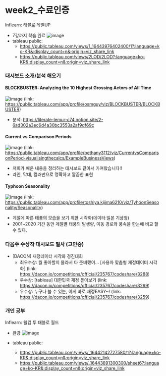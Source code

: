 # week2_수료인증
Inflearn: 태블로 레벨UP

- 7강까지 학습 완료
![image](https://user-images.githubusercontent.com/40443049/153182977-20f35c29-9fb6-4c33-9272-4b1056c0e0b7.png)
- tableau public: 
  - https://public.tableau.com/views/1_16443976402400/1?:language=ko-KR&:display_count=n&:origin=viz_share_link
  - https://public.tableau.com/views/2LOD/2LOD?:language=ko-KR&:display_count=n&:origin=viz_share_link


### 대시보드 소개/분석 해오기 
#### BLOCKBUSTER: Analyzing the 10 Highest Grossing Actors of All Time
![image](https://user-images.githubusercontent.com/40443049/153590872-6e4a6b74-9cd0-43f6-85e5-85309e738c7e.png)
(link: https://public.tableau.com/app/profile/osmguy/viz/BLOCKBUSTER/BLOCKBUSTER)
- 분석: https://literate-lemur-c74.notion.site/2-6ad302a3ec6d4a30bc3553a2af9df69c

#### Current vs Comparison Periods
![image](https://user-images.githubusercontent.com/40443049/153185526-ddbd1aee-58d5-4c3d-afb6-8169be4e8629.png)
(link: https://public.tableau.com/app/profile/bethany3112/viz/CurrentvsComparisonPeriod-visualisingthecalcs/ExampleBusinessViews)
- 저희가 배운 내용을 정리하는 대시보드 같아서 가져왔습니다!!
- 라인, 막대, 컬러만으로 명확하고 깔끔한 표현

#### Typhoon Seasonality
![image](https://user-images.githubusercontent.com/40443049/153424140-b3919c3a-154d-4abc-91ec-1056d8ec8175.png)
(link: https://public.tableau.com/app/profile/toshiya.kijima6210/viz/TyhoonSeasonality/Seasonality)
- 계절에 따른 태풍의 모습을 보기 위한 시각화(데이터:일본 기상청)
- 2001~2020 기간 동안 계절별 태풍의 발생량, 이동 경로와 풍속을 한눈에 비교 할 수 있다.


### 다음주 수상작 대시보드 필사 (고민중)
- [DACON] 재정데이터 시각화 경진대회 
  - 최우수상: 뭘 좋아할지 몰라서 다 준비했어... [사용자 맞춤형 재정데이터 시각화] (link: https://dacon.io/competitions/official/235767/codeshare/3288)
  - 우수상: [tableau] 대한민국 재정 톺아보기 (link: https://dacon.io/competitions/official/235767/codeshare/3299)
  - 우수상: 누구나 볼 수 있는, 이게 바로 재정EASY~! (link: https://dacon.io/competitions/official/235767/codeshare/3259)

### 개인 공부
Inflearn: 웰컴 투 태블로 월드

- 완강
![image](https://user-images.githubusercontent.com/40443049/153184178-ebe24e55-e53f-4ab2-bc06-cbb4a118f55b.png)

- tableau public:
  - https://public.tableau.com/views/_16442142727580/1?:language=ko-KR&:display_count=n&:origin=viz_share_link
  - https://public.tableau.com/views/_16443891300300/sheet6?:language=ko-KR&:display_count=n&:origin=viz_share_link

